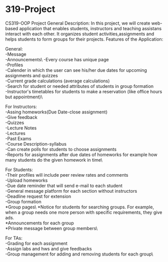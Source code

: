 # 319-Project
CS319-OOP Project
General Description: In this project, we will create web-based application that enables students, instructors and teaching assistans interact with each other. It organizes student activities,assignments and helps students to form groups for their projects.
Features of the Application:

General:\
-Message\
-Announcements\ 
-Every course has unique page\
-Profiles\
-Calender in which the user can see his/her due dates for upcoming assignments and quizzes\
-Current grade calculations (average calculations)\
-Search for student or needed attributes of students in group formation\
-Instructor's timetables for students to make a reservation (like office hours but appointment)\

For Instructors:\
-Assing homeworks(Due Date-close assignment)\
-Give feedback\
-Quizzes\
-Lecture Notes\
-Lectures\
-Past Exams\
-Course Description-syllabus\
-Can  create polls for students to choose assignments\
-Reports for assignments after due dates of homeworks for example how many students do the given homework in time\ 

For Students:\
-Their profiles will include peer review rates and comments\
-Upload homeworks\
-Due date reminder that will send e-mail to each student\
-General message platform for each section without instructors\
-Deadline request for extension\
-Group formation\
*Group pages\ 
*Notice for students for searching groups. For example, when a group needs one more person with specific requirements, they give ads.\
*Announcements for each group\
*Private message between group members\  

For TAs:\
-Grading for each assignment\
-Assign labs and hws and give feedbacks\
-Group management for adding and removing students for each group\


